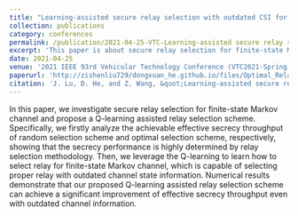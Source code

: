 ```yaml
---
title: "Learning-assisted secure relay selection with outdated CSI for finite-state Markov channel"
collection: publications
category: conferences
permalink: /publication/2021-04-25-VTC-Learning-assisted secure relay selection with outdated CSI for finite-state Markov channel-number-4
excerpt: 'This paper is about secure relay selection for finite-state Markov channel and a Q-learning assisted relay selection scheme'
date: 2021-04-25
venue: '2021 IEEE 93rd Vehicular Technology Conference (VTC2021-Spring)'
paperurl: 'http://zishenliu729/dongxuan_he.github.io/files/Optimal_Relay_Selection_with_a_Full-Duplex_Active_Eavesdropper_in_Cooperative_Wireless_Networks.pdf'
citation: 'J. Lu, D. He, and Z. Wang, &quot;Learning-assisted secure relay selection with outdated CSI for finite-state Markov channel,&quot; in <i>Proc. IEEE 93rd Veh. Technol. Conf. (VTC-Spring)</i>, Helsinki, Finland, Apr. 2021, pp. 1–5.'
---
```


In this paper, we investigate secure relay selection for finite-state Markov channel and propose a Q-learning assisted relay selection scheme. Specifically, we firstly analyze the achievable effective secrecy throughput of random selection scheme and optimal selection scheme, respectively, showing that the secrecy performance is highly determined by relay selection methodology. Then, we leverage the Q-learning to learn how to select relay for finite-state Markov channel, which is capable of selecting proper relay with outdated channel state information. Numerical results demonstrate that our proposed Q-learning assisted relay selection scheme can achieve a significant improvement of effective secrecy throughput even with outdated channel information.
